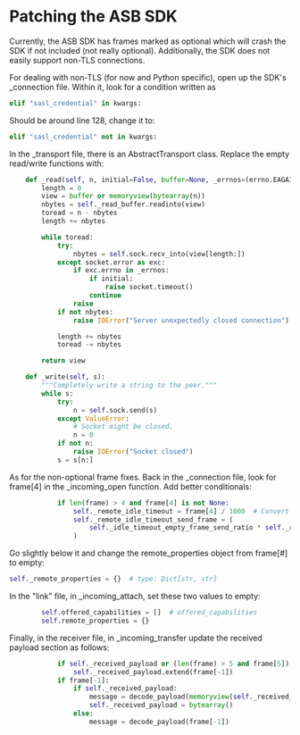 # Patching the ASB SDK
Currently, the ASB SDK has frames marked as optional which will crash the SDK if not included (not really optional). Additionally, the SDK does not easily support non-TLS connections.

For dealing with non-TLS (for now and Python specific), open up the SDK's _connection file. Within it, look for a condition written as 

```python
elif "sasl_credential" in kwargs:
```

Should be around line 128, change it to:

```python
elif "sasl_credential" not in kwargs:
```

In the _transport file, there is an AbstractTransport class. Replace the empty read/write functions with:

```python
    def _read(self, n, initial=False, buffer=None, _errnos=(errno.EAGAIN, errno.EINTR)):
        length = 0
        view = buffer or memoryview(bytearray(n))
        nbytes = self._read_buffer.readinto(view)
        toread = n - nbytes
        length += nbytes

        while toread:
            try:
                nbytes = self.sock.recv_into(view[length:])
            except socket.error as exc:
                if exc.errno in _errnos:
                    if initial:
                        raise socket.timeout()
                    continue
                raise
            if not nbytes:
                raise IOError("Server unexpectedly closed connection")

            length += nbytes
            toread -= nbytes

        return view

    def _write(self, s):
        """Completely write a string to the peer."""
        while s:
            try:
                n = self.sock.send(s)
            except ValueError:
                # Socket might be closed.
                n = 0
            if not n:
                raise IOError("Socket closed")
            s = s[n:]
```

As for the non-optional frame fixes. Back in the _connection file, look for frame[4] in the \_incoming\_open function. Add better conditionals:
```python
            if len(frame) > 4 and frame[4] is not None:
                self._remote_idle_timeout = frame[4] / 1000  # Convert to seconds
                self._remote_idle_timeout_send_frame = (
                    self._idle_timeout_empty_frame_send_ratio * self._remote_idle_timeout
                )
```

Go slightly below it and change the remote_properties object from frame[#] to empty:
```python
self._remote_properties = {}  # type: Dict[str, str]
```

In the "link" file, in \_incoming\_attach, set these two values to empty:
```python
        self.offered_capabilities = []  # offered_capabilities
        self.remote_properties = {}
```

Finally, in the receiver file, in \_incoming\_transfer update the received payload section as follows:
```python
            if self._received_payload or (len(frame) > 5 and frame[5]):  # more
                self._received_payload.extend(frame[-1])
            if frame[-1]:
                if self._received_payload:
                    message = decode_payload(memoryview(self._received_payload))
                    self._received_payload = bytearray()
                else:
                    message = decode_payload(frame[-1])
```
